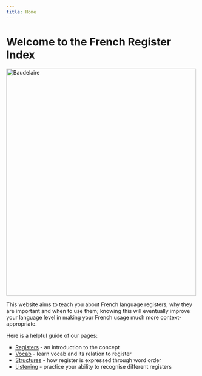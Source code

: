 ```yaml
---
title: Home
---
```


<h1>Welcome to the French Register Index</h1>
<img src="https://live.staticflickr.com/4116/4891173069_33a0f95c9f_b.jpg" alt="Baudelaire" style="width:500px;height:600px;">
<p>This website aims to teach you about French language registers, why they are important and when to use them; knowing this will eventually improve your language level in making your French usage much more context-appropriate.</p>

<p>Here is a helpful guide of our pages:</p>
<ul style="list-style-type: square;">
<li><a href="page2.html">Registers</a> - an introduction to the concept</li>
<li><a href="page3.html">Vocab</a> - learn vocab and its relation to register</li>
<li><a href="page4.html">Structures</a> - how register is expressed through word order</li>
<li><a href="page5.html">Listening</a> - practice your ability to recognise different registers</li>
</ul>


